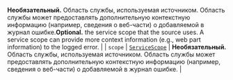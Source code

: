 <span data-ttu-id="9309f-p102">__Необязательный.__ Область службы, используемая источником. Область службы может предоставлять дополнительную контекстную информацию (например, сведения о веб-части) о добавляемой в журнал ошибке.</span><span class="sxs-lookup"><span data-stu-id="9309f-p102">__Optional.__ the service scope that the source uses. A service scope can provide more context information (e.g., web part information) to the logged error.</span></span> |
| `scope`    | [`ServiceScope`](../sp-core-library/servicescope.md) | __Необязательный.__ Область службы, используемая источником. Область службы может предоставлять дополнительную контекстную информацию (например, сведения о веб-части) о добавляемой в журнал ошибке. |


